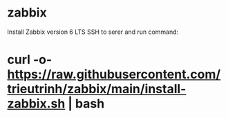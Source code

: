 # zabbix
Install Zabbix version 6 LTS
SSH to serer and run command:
# curl -o- https://raw.githubusercontent.com/trieutrinh/zabbix/main/install-zabbix.sh | bash
